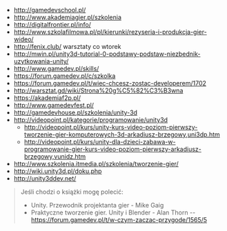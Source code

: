 - http://gamedevschool.pl/
- http://www.akademiagier.pl/szkolenia
- http://digitalfrontier.pl/info/
- http://www.szkolafilmowa.pl/pl/kierunki/rezyseria-i-produkcja-gier-wideo/
- http://fenix.club/ warsztaty co wtorek
- http://mwin.pl/unity3d-tutorial-0-podstawy-podstaw-niezbednik-uzytkowania-unity/
- http://www.gamedev.pl/skills/
- https://forum.gamedev.pl/c/szkolka
- https://forum.gamedev.pl/t/wiec-chcesz-zostac-developerem/1702
- http://warsztat.gd/wiki/Strona%20g%C5%82%C3%B3wna
- https://akademiaf2p.pl/
- http://www.gamedevfest.pl/
- http://gamedevhouse.pl/szkolenia/unity-3d
- http://videopoint.pl/kategorie/programowanie/unity3d
  - http://videopoint.pl/kurs/unity-kurs-video-poziom-pierwszy-tworzenie-gier-komputerowych-3d-arkadiusz-brzegowy,uni3dp.htm
  - http://videopoint.pl/kurs/unity-dla-dzieci-zabawa-w-programowanie-gier-kurs-video-poziom-pierwszy-arkadiusz-brzegowy,vunidz.htm
- http://www.szkolenia.itmedia.pl/szkolenia/tworzenie-gier/
- http://wiki.unity3d.pl/doku.php
- http://unity3ddev.net/

>Jeśli chodzi o książki mogę polecić:
>- Unity. Przewodnik projektanta gier - Mike Gaig
>- Praktyczne tworzenie gier. Unity i Blender - Alan Thorn
>-- https://forum.gamedev.pl/t/w-czym-zaczac-przygode/1565/5
